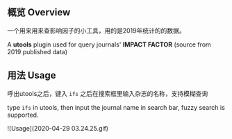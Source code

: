 ## 概览 Overview
一个用来用来查影响因子的小工具，用的是2019年统计的的数据。

A **utools** plugin used for query journals' **IMPACT FACTOR** (source from 2019 published data)



## 用法 Usage 

呼出utools之后，键入 `ifs` 之后在搜索框里输入杂志的名称，支持模糊查询

type `ifs` in utools, then input the journal name in search bar, fuzzy search is supported.

![Usage](2020-04-29 03.24.25.gif)